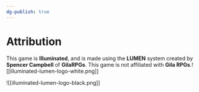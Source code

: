 ```yaml
---
dg-publish: true
---
```

# Attribution

This game is **Illuminated**, and is made using the **LUMEN** system created by **Spencer Campbell** of **GilaRPGs**. This game is not affiliated with **Gila RPGs**.![[illuminated-lumen-logo-white.png]]

![[illuminated-lumen-logo-black.png]]